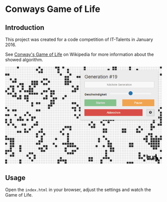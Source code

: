 # Conways Game of Life
## Introduction
This project was created for a code competition of IT-Talents in January 2016.

See [Conway's Game of Life](https://en.wikipedia.org/wiki/Conway%27s_Game_of_Life) on Wikipedia for more information about the showed algorithm.

![Alt Text](demo.gif)

## Usage
Open the `index.html` in your browser, adjust the settings and watch the Game of Life.